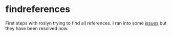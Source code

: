 # findreferences

First steps with roslyn trying to find all references. I ran into some [issues](./problem.md) but they have been resolved now.
